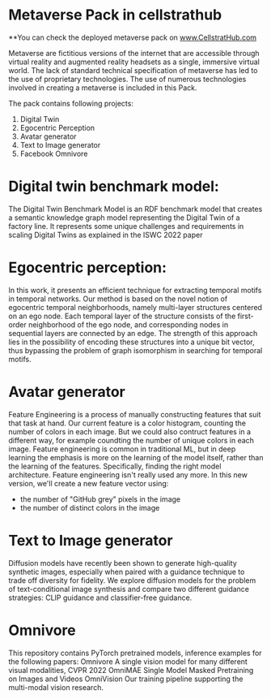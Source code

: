 # Metaverse Pack in cellstrathub


**You can check the deployed metaverse pack on www.CellstratHub.com

Metaverse are fictitious versions of the internet that are accessible through virtual reality and augmented reality headsets as a single, immersive virtual world. The lack of standard technical specification of metaverse has led to the use of proprietary technologies. The use of numerous technologies involved in creating a metaverse is included in this Pack.

The pack contains following projects:

1) Digital Twin 
2) Egocentric Perception
3) Avatar generator
4) Text to Image generator
5) Facebook Omnivore  

# Digital twin benchmark model: 
The Digital Twin Benchmark Model is an RDF benchmark model that creates a semantic knowledge graph model representing the Digital Twin of a factory line. It represents some unique challenges and requirements in scaling Digital Twins as explained in the ISWC 2022 paper 

# Egocentric perception:
In this work, it presents an efficient technique for extracting temporal motifs in temporal networks. Our method is based on the novel notion of egocentric temporal neighborhoods, namely multi-layer structures centered on an ego node. Each temporal layer of the structure consists of the first-order neighborhood of the ego node, and corresponding nodes in sequential layers are connected by an edge. The strength of this approach lies in the possibility of encoding these structures into a unique bit vector, thus bypassing the problem of graph isomorphism in searching for temporal motifs. 

# Avatar generator
Feature Engineering is a process of manually constructing features that suit that task at hand. Our current feature is a color histogram, counting the number of colors in each image. But we could also contruct features in a different way, for example coundting the number of unique colors in each image. Feature engineering is common in traditional ML, but in deep learning the emphasis is more on the learning of the model itself, rather than the learning of the features. Specifically, finding the right model architecture. Feature engineering isn't really used any more. In this new version, we'll create a new feature vector using:

- the number of "GitHub grey" pixels in the image
- the number of distinct colors in the image

# Text to Image generator
Diffusion models have recently been shown to generate high-quality synthetic images, especially when paired with a guidance technique to trade off diversity for fidelity. We explore diffusion models for the problem of text-conditional image synthesis and compare two different guidance strategies: CLIP guidance and classifier-free guidance.

# Omnivore 
This repository contains PyTorch pretrained models, inference examples for the following papers:
Omnivore A single vision model for many different visual modalities, CVPR 2022 
OmniMAE Single Model Masked Pretraining on Images and Videos 
OmniVision Our training pipeline supporting the multi-modal vision research.
